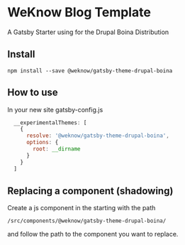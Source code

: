 # WeKnow Blog Template

A Gatsby Starter using for the Drupal Boina Distribution

## Install
```shell
npm install --save @weknow/gatsby-theme-drupal-boina
```
## How to use
In your new site gatsby-config.js
```js
  __experimentalThemes: [
    {
      resolve: '@weknow/gatsby-theme-drupal-boina',
      options: {
        root: __dirname
      }
    }
  ]
```

## Replacing a component (shadowing)
Create a js component in the starting with the path
```
/src/components/@weknow/gatsby-theme-drupal-boina/
```
and follow the path to the component you want to replace.